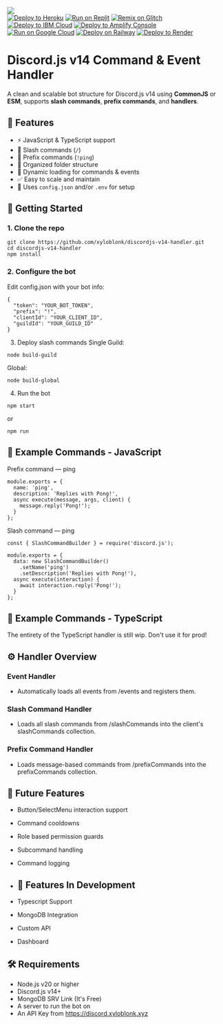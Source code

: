 <img src="https://capsule-render.vercel.app/api?type=waving&color=4B4453&height=200&section=header&text=discordv14-handler&fontColor=ffffff&fontSize=30&animation=fadeIn" />
    </br>
  <a target="_blank" href="https://heroku.com/deploy/?template=https://github.com/xyloblonk/discordv12-utility-bot"><img alt="Deploy to Heroku" src="https://binbashbanana.github.io/deploy-buttons/buttons/remade/heroku.svg"></a>
<a target="_blank" href="https://replit.com/github/xyloblonk/discordv14-handler"><img alt="Run on Replit" src="https://binbashbanana.github.io/deploy-buttons/buttons/remade/replit.svg"></a>
<a target="_blank" href="https://glitch.com/edit/#!/import/github/xyloblonk/discordv14-handler"><img alt="Remix on Glitch" src="https://binbashbanana.github.io/deploy-buttons/buttons/remade/glitch.svg"></a>
<a target="_blank" href="https://cloud.ibm.com/devops/setup/deploy?repository=https://github.com/xyloblonk/discordv14-handler"><img alt="Deploy to IBM Cloud" src="https://binbashbanana.github.io/deploy-buttons/buttons/remade/ibmcloud.svg"></a>
<a target="_blank" href="https://console.aws.amazon.com/amplify/home#/deploy?repo=https://github.com/xyloblonk/discordv14-handler"><img alt="Deploy to Amplify Console" src="https://binbashbanana.github.io/deploy-buttons/buttons/remade/amplifyconsole.svg"></a>
<a target="_blank" href="https://deploy.cloud.run/?git_repo=https://github.com/xyloblonk/discordv14-handler"><img alt="Run on Google Cloud" src="https://binbashbanana.github.io/deploy-buttons/buttons/remade/googlecloud.svg"></a>
<a target="_blank" href="https://railway.app/new/template?template=https://github.com/xyloblonk/discordv14-handler"><img alt="Deploy on Railway" src="https://binbashbanana.github.io/deploy-buttons/buttons/remade/railway.svg"></a>
<a target="_blank" href="https://render.com/deploy?repo=https://github.com/xyloblonk/discordv14-handler"><img alt="Deploy to Render" src="https://binbashbanana.github.io/deploy-buttons/buttons/remade/render.svg"></a>
  </br>

# Discord.js v14 Command & Event Handler

A clean and scalable bot structure for Discord.js v14 using **CommonJS** or **ESM**, supports **slash commands**, **prefix commands**, and **handlers**.

## 🔧 Features

- ⚡ JavaScript & TypeScript support
- 🧩 Slash commands (`/`)
- 💬 Prefix commands (`!ping`)
- 📁 Organized folder structure
- 🔁 Dynamic loading for commands & events
- ✅ Easy to scale and maintain
- 🔐 Uses `config.json` and/or `.env` for setup

## 🚀 Getting Started

### 1. Clone the repo

```
git clone https://github.com/xyloblonk/discordjs-v14-handler.git
cd discordjs-v14-handler
npm install
```

### 2. Configure the bot
Edit config.json with your bot info:

```
{
  "token": "YOUR_BOT_TOKEN",
  "prefix": "!",
  "clientId": "YOUR_CLIENT_ID",
  "guildId": "YOUR_GUILD_ID"
}
```

3. Deploy slash commands
Single Guild:
```
node build-guild
```
Global:
```
node build-global
```
4. Run the bot
```
npm start
```
or
```
npm run
```

## 🧠 Example Commands - JavaScript
Prefix command — ping
```
module.exports = {
  name: 'ping',
  description: 'Replies with Pong!',
  async execute(message, args, client) {
    message.reply('Pong!');
  }
};
```
Slash command — ping
```
const { SlashCommandBuilder } = require('discord.js');

module.exports = {
  data: new SlashCommandBuilder()
    .setName('ping')
    .setDescription('Replies with Pong!'),
  async execute(interaction) {
    await interaction.reply('Pong!');
  }
};
```

## 🧠 Example Commands - TypeScript
The entirety of the TypeScript handler is still wip. Don't use it for prod!

## ⚙️ Handler Overview
### Event Handler
- Automatically loads all events from /events and registers them. 

### Slash Command Handler
- Loads all slash commands from /slashCommands into the client's slashCommands collection. 

### Prefix Command Handler
- Loads message-based commands from /prefixCommands into the prefixCommands collection. 

## 🧪 Future Features
- Button/SelectMenu interaction support 
- Command cooldowns 
- Role based permission guards 
- Subcommand handling 
- Command logging

- ## 🧪 Features In Development
- Typescript Support
- MongoDB Integration
- Custom API
- Dashboard

## 🛠️ Requirements
- Node.js v20 or higher
- Discord.js v14+
- MongoDB SRV Link (It's Free)
- A server to run the bot on
- An API Key from https://discord.xyloblonk.xyz
